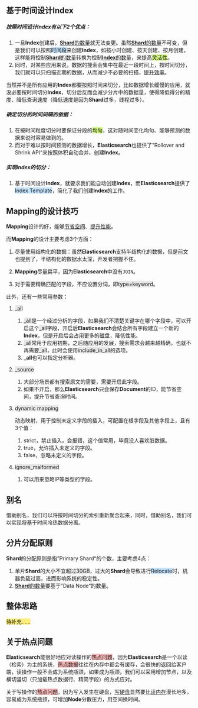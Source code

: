 ## 基于时间设计Index

##### 按照时间设计Index有以下2个优点：

1. 一旦**Index**创建后，<u>**Shard**的数量</u>就无法变更。虽然<u>**Shard**的数量</u>不可变，但是我们可以按照<span style=background:#c2e2ff>时间段</span>来创建**Index**，如按小时创建、按天创建、按月创建，这样能将控制<u>**Shard**的数量</u>转换为控制<u>**Index**的数量</u>，来提高<span style=background:#d4fe7f>灵活性</span>。
2. 同时，对某些应用来说，数据的搜索会集中在最近一段时间上，按时间切分，我们就可以只扫描近期的数据，从而减少不必要的扫描，<u>提升效率</u>。

当然并不是所有应用的**Index**都要按照时间来切分，比如数据增长缓慢的应用，就没必要按时间切分**Index**，切分后反而会减少分片中的数据量，使得降低得分的精度、降低查询速度（降低速度是因为**Shard**过多，线程过多）。

##### 确定切分的时间间隔的依据：

1. 在按时间粒度切分时要保证分段的<span style=background:#d4fe7f>均匀</span>，这对随时间变化均匀、能够预测的数据来说时容易做到的。
2. 而对于难以按时间预测的数据增长，**Elasticsearch**也提供了”Rollover and Shrink API“来按照体积自动合并、创建**Index**。

##### 实现Index的切分：

1. 基于时间设计**Index**，就要求我们能自动创建**Index**，而**Elasticsearch**提供了<span style=background:#c2e2ff>Index Template</span>，简化了我们创建**Index**的工作。



## Mapping的设计技巧

**Mapping**设计的好，能够<u>节省空间</u>、<u>提升性能</u>。

而**Mapping**的设计主要考虑3个方面：

1. 尽量使用结构化的数据：虽然**Elasticsearch**支持半结构化的数据，但是前文也提到了，半结构化的数据水太深，开发者把握不住。

2. **Mapping**尽量扁平，因为**Elasticsearch**中没有`JOIN`。

3. 对于需要精确匹配的字段，不应设置分词，即<span style=background:#e6e6e6>type=keyword</span>。


此外，还有一些常用参数：

1. <span style=background:#e6e6e6>_all</span>

   1. <span style=background:#e6e6e6>\_all</span>是一个经过分析的字段，如果我们不清楚关键字在哪个字段中，可以开启这个<span style=background:#e6e6e6>\_all</span>字段，开启后**Elasticsearch**会结合所有字段建立一个新的**Index**，但是开启后会占用更多的磁盘，降低性能。
   2. <span style=background:#e6e6e6>\_all</span>常用于应用初期，之后随应用的发展，搜索需求会越来越精确，也就不再需要<span style=background:#e6e6e6>\_all</span>，此时会使用<span style=background:#e6e6e6>include_in_all</span>的选项。
   3. **_all**也可以指定分析器。

2. <span style=background:#e6e6e6>_source</span>

   1. 大部分场景都有搜索原文的需要，需要开启此字段。
   2. 如果不开启，那么**Elasticsearch**只会保存**Document**的ID，能节省空间，提升节省查询时间。

3. <span style=background:#e6e6e6>dynamic mapping</span>

   动态映射，用于控制未定义字段的插入，可配置在根字段及其他字段上，且有3个值：

   1. strict，禁止插入，会报错，这个值常用，毕竟没人喜欢脏数据。
   2. true，允许插入未定义的字段。
   3. false，忽略未定义的字段。

4. <span style=background:#e6e6e6>ignore_malformed</span>

   1. 可以用来忽略IP等类型的字段。



## 别名

借助别名，我们可以将按时间切分的索引重新聚合起来，同时，借助别名，我们可以实现将基于时间冷热数据分离。



## 分片分配原则

**Shard**的分配原则是指”Primary Shard“的个数，主要考虑4点：

1. 单片**Shard**的大小不宜超过<span style=background:#e6e6e6>30GB</span>，过大的**Shard**会导致进行<span style=background:#c2e2ff>Relocate</span>时，机器负载过高，进而影响系统的稳定性。
2. <u>**Shard**的数量</u>要基于”Data Node“的数量。



## 整体思路

<span style=background:#ffee7c>待补充……</span>



## 关于热点问题

**Elasticsearch**能很好地应对读操作的<span style=background:#ffb8b8>热点问题</span>，因为**Elasticsearch**是一个以读（检索）为主的系统，<span style=background:#ffb8b8>热点数据</span>往往在内存中都会有缓存，会很快的返回给客户端，读操作一般不会成为系统瓶颈，如果成为瓶颈，我们可以采用增加节点，以及横切竖切（只加载热点数据行、精简字段）的方式应对。

关于写操作的<span style=background:#ffb8b8>热点问题</span>，因为写入发生在硬盘，<u>写硬盘</u>显然要比<u>读内存</u>漫长地多，容易成为系统瓶颈，可增加**Node**分散压力，用空间换时间。